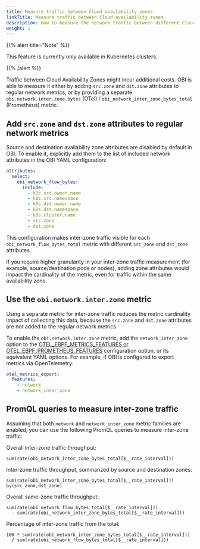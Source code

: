 ```yaml
---
title: Measure traffic between Cloud availability zones
linkTitle: Measure traffic between Cloud availability zones
description: How to measure the network traffic between different Cloud availability zones
weight: 1
---
```


{{% alert title="Note" %}}

This feature is currently only available in Kubernetes clusters.

{{% /alert %}}

Traffic between Cloud Availability Zones might incur additional costs. OBI is
able to measure it either by adding `src.zone` and `dst.zone` attributes to
regular network metrics, or by providing a separate
`obi.network.inter.zone.bytes` (OTel) / `obi_network_inter_zone_bytes_total`
(Prometheus) metric.

## Add `src.zone` and `dst.zone` attributes to regular network metrics

Source and destination availability zone attributes are disabled by default in
OBI. To enable it, explicitly add them to the list of included network
attributes in the OBI YAML configuration:

```yaml
attributes:
  select:
    obi_network_flow_bytes:
      include:
        - k8s.src.owner.name
        - k8s.src.namespace
        - k8s.dst.owner.name
        - k8s.dst.namespace
        - k8s.cluster.name
        - src.zone
        - dst.zone
```

This configuration makes inter-zone traffic visible for each
`obi_network_flow_bytes_total` metric with different `src_zone` and `dst_zone`
attributes.

If you require higher granularity in your inter-zone traffic measurement (for
example, source/destination pods or nodes), adding zone attributes would impact
the cardinality of the metric, even for traffic within the same availability
zone.

## Use the `obi.network.inter.zone` metric

Using a separate metric for inter-zone traffic reduces the metric cardinality
impact of collecting this data, because the `src.zone` and `dst.zone` attributes
are not added to the regular network metrics.

To enable the `obi.network.inter.zone` metric, add the `network_inter_zone`
option to the
[OTEL_EBPF_METRICS_FEATURES or OTEL_EBPF_PROMETHEUS_FEATURES](../../configure/export-data/)
configuration option, or its equivalent YAML options. For example, if OBI is
configured to export metrics via OpenTelemetry:

```yaml
otel_metrics_export:
  features:
    - network
    - network_inter_zone
```

## PromQL queries to measure inter-zone traffic

Assuming that both `network` and `network_inter_zone` metric families are
enabled, you can use the following PromQL queries to measure inter-zone traffic:

Overall inter-zone traffic throughput:

```promql
sum(rate(obi_network_inter_zone_bytes_total[$__rate_interval]))
```

Inter-zone traffic throughput, summarized by source and destination zones:

```promql
sum(rate(obi_network_inter_zone_bytes_total[$__rate_interval])) by(src_zone,dst_zone)
```

Overall same-zone traffic throughput:

```promql
sum(rate(obi_network_flow_bytes_total[$__rate_interval]))
  - sum(rate(obi_network_inter_zone_bytes_total[$__rate_interval]))
```

Percentage of inter-zone traffic from the total:

```promql
100 * sum(rate(obi_network_inter_zone_bytes_total[$__rate_interval]))
  / sum(rate(obi_network_flow_bytes_total[$__rate_interval]))
```
